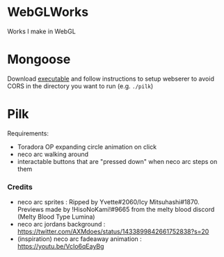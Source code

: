 # WebGLWorks
Works I make in WebGL

# Mongoose
Download [executable](https://mongoose.ws/binary/) and follow instructions to setup webserer to avoid CORS in the directory you want to run (e.g. `./pilk`)

# Pilk
Requirements:
- Toradora OP expanding circle animation on click
- neco arc walking around
- interactable buttons that are "pressed down" when neco arc steps on them

### Credits
- neco arc sprites : Ripped by Yvette#2060/Icy Mitsuhashi#1870. Previews made by !HisoNoKami!#9665 from the melty blood discord (Melty Blood Type Lumina)
- neco arc jordans background : https://twitter.com/AXMdoes/status/1433899842661752838?s=20
- (inspiration) neco arc fadeaway animation : https://youtu.be/VcIo6qEayBg 